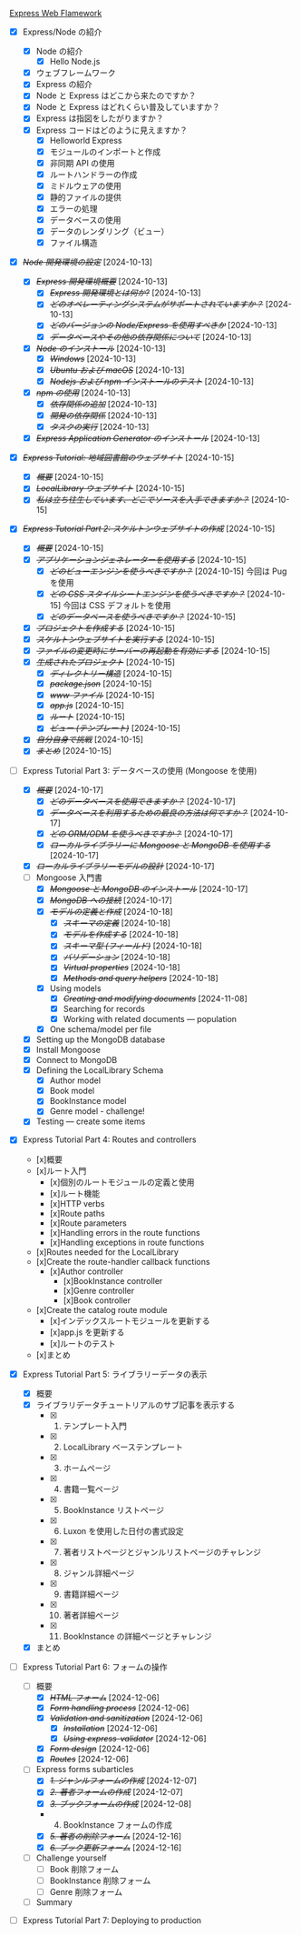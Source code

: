 [Express Web Flamework](https://developer.mozilla.org/ja/docs/Learn/Server-side/Express_Nodejs)

- [x] Express/Node の紹介
  - [x] Node の紹介
    - [x] Hello Node.js
  - [x] ウェブフレームワーク
  - [x] Express の紹介
  - [x] Node と Express はどこから来たのですか？
  - [x] Node と Express はどれくらい普及していますか？
  - [x] Express は指図をしたがりますか？
  - [x] Express コードはどのように見えますか？
    - [x] Helloworld Express
    - [x] モジュールのインポートと作成
    - [x] 非同期 API の使用
    - [x] ルートハンドラーの作成
    - [x] ミドルウェアの使用
    - [x] 静的ファイルの提供
    - [x] エラーの処理
    - [x] データベースの使用
    - [x] データのレンダリング（ビュー）
    - [x] ファイル構造
- [x] ~~_Node 開発環境の設定_~~ [2024-10-13]
  - [x] ~~_Express 開発環境概要_~~ [2024-10-13]
    - [x] ~~_Express 開発環境とは何か?_~~ [2024-10-13]
    - [x] ~~_どのオペレーティングシステムがサポートされていますか？_~~ [2024-10-13]
    - [x] ~~_どのバージョンの Node/Express を使用すべきか_~~ [2024-10-13]
    - [x] ~~_データベースやその他の依存関係について_~~ [2024-10-13]
  - [x] ~~_Node のインストール_~~ [2024-10-13]
    - [x] ~~_Windows_~~ [2024-10-13]
    - [x] ~~_Ubuntu および macOS_~~ [2024-10-13]
    - [x] ~~_Nodejs および npm インストールのテスト_~~ [2024-10-13]
  - [x] ~~_npm の使用_~~ [2024-10-13]
    - [x] ~~_依存関係の追加_~~ [2024-10-13]
    - [x] ~~_開発の依存関係_~~ [2024-10-13]
    - [x] ~~_タスクの実行_~~ [2024-10-13]
  - [x] ~~_Express Application Generator のインストール_~~ [2024-10-13]
- [x] ~~_Express Tutorial: 地域図書館のウェブサイト_~~ [2024-10-15]
  - [x] ~~_概要_~~ [2024-10-15]
  - [x] ~~_LocalLibrary ウェブサイト_~~ [2024-10-15]
  - [x] ~~_私は立ち往生しています、どこでソースを入手できますか？_~~ [2024-10-15]
- [x] ~~_Express Tutorial Part 2: スケルトンウェブサイトの作成_~~ [2024-10-15]
  - [x] ~~_概要_~~ [2024-10-15]
  - [x] ~~_アプリケーションジェネレーターを使用する_~~ [2024-10-15]
    - [x] ~~_どのビューエンジンを使うべきですか？_~~ [2024-10-15]
          今回は Pug を使用
    - [x] ~~_どの CSS スタイルシートエンジンを使うべきですか？_~~ [2024-10-15]
          今回は CSS デフォルトを使用
    - [x] ~~_どのデータベースを使うべきですか？_~~ [2024-10-15]
  - [x] ~~_プロジェクトを作成する_~~ [2024-10-15]
  - [x] ~~_スケルトンウェブサイトを実行する_~~ [2024-10-15]
  - [x] ~~_ファイルの変更時にサーバーの再起動を有効にする_~~ [2024-10-15]
  - [x] ~~_生成されたプロジェクト_~~ [2024-10-15]
    - [x] ~~_ディレクトリー構造_~~ [2024-10-15]
    - [x] ~~_package.json_~~ [2024-10-15]
    - [x] ~~_www ファイル_~~ [2024-10-15]
    - [x] ~~_app.js_~~ [2024-10-15]
    - [x] ~~_ルート_~~ [2024-10-15]
    - [x] ~~_ビュー (テンプレート)_~~ [2024-10-15]
  - [x] ~~_自分自身で挑戦_~~ [2024-10-15]
  - [x] ~~_まとめ_~~ [2024-10-15]
- [ ] Express Tutorial Part 3: データベースの使用 (Mongoose を使用)
  - [x] ~~_概要_~~ [2024-10-17]
    - [x] ~~_どのデータベースを使用できますか？_~~ [2024-10-17]
    - [x] ~~_データベースを利用するための最良の方法は何ですか？_~~ [2024-10-17]
    - [x] ~~_どの ORM/ODM を使うべきですか？_~~ [2024-10-17]
    - [x] ~~_ローカルライブラリーに Mongoose と MongoDB を使用する_~~ [2024-10-17]
  - [x] ~~_ローカルライブラリーモデルの設計_~~ [2024-10-17]
  - [ ] Mongoose 入門書
    - [x] ~~_Mongoose と MongoDB のインストール_~~ [2024-10-17]
    - [x] ~~_MongoDB への接続_~~ [2024-10-17]
    - [x] ~~_モデルの定義と作成_~~ [2024-10-18]
      - [x] ~~_スキーマの定義_~~ [2024-10-18]
      - [x] ~~_モデルを作成する_~~ [2024-10-18]
      - [x] ~~_スキーマ型 (フィールド)_~~ [2024-10-18]
      - [x] ~~_バリデーション_~~ [2024-10-18]
      - [x] ~~_Virtual properties_~~ [2024-10-18]
      - [x] ~~_Methods and query helpers_~~ [2024-10-18]
    - [x] Using models
      - [x] ~~_Creating and modifying documents_~~ [2024-11-08]
      - [x] Searching for records
      - [x] Working with related documents — population
    - [x] One schema/model per file
  - [x] Setting up the MongoDB database
  - [x] Install Mongoose
  - [x] Connect to MongoDB
  - [x] Defining the LocalLibrary Schema
    - [x] Author model
    - [x] Book model
    - [x] BookInstance model
    - [x] Genre model - challenge!
  - [x] Testing — create some items
- [x] Express Tutorial Part 4: Routes and controllers

  - [x]概要
  - [x]ルート入門
    - [x]個別のルートモジュールの定義と使用
    - [x]ルート機能
    - [x]HTTP verbs
    - [x]Route paths
    - [x]Route parameters
    - [x]Handling errors in the route functions
    - [x]Handling exceptions in route functions
  - [x]Routes needed for the LocalLibrary
  - [x]Create the route-handler callback functions
    - [x]Author controller
      - [x]BookInstance controller
      - [x]Genre controller
      - [x]Book controller
  - [x]Create the catalog route module
    - [x]インデックスルートモジュールを更新する
    - [x]app.js を更新する
    - [x]ルートのテスト
  - [x]まとめ

- [x] Express Tutorial Part 5: ライブラリーデータの表示

  - [x] 概要
  - [x] ライブラリデータチュートリアルのサブ記事を表示する
    - [x] 1. テンプレート入門
    - [x] 2. LocalLibrary ベーステンプレート
    - [x] 3. ホームページ
    - [x] 4. 書籍一覧ページ
    - [x] 5. BookInstance リストページ
    - [x] 6. Luxon を使用した日付の書式設定
    - [x] 7. 著者リストページとジャンルリストページのチャレンジ
    - [x] 8. ジャンル詳細ページ
    - [x] 9. 書籍詳細ページ
    - [x] 10. 著者詳細ページ
    - [x] 11. BookInstance の詳細ページとチャレンジ
  - [x] まとめ

- [ ] Express Tutorial Part 6: フォームの操作
  - [ ] 概要
    - [X] ~~*HTML フォーム*~~ [2024-12-06]
    - [X] ~~*Form handling process*~~ [2024-12-06]
    - [X] ~~*Validation and sanitization*~~ [2024-12-06]
      - [X] ~~*Installation*~~ [2024-12-06]
      - [X] ~~*Using express-validator*~~ [2024-12-06]
    - [X] ~~*Form design*~~ [2024-12-06]
    - [X] ~~*Routes*~~ [2024-12-06]
  - [ ] Express forms subarticles
    - [X] ~~*1. ジャンルフォームの作成*~~ [2024-12-07]
    - [X] ~~*2. 著者フォームの作成*~~ [2024-12-07]
    - [X] ~~*3. ブックフォームの作成*~~ [2024-12-08]
    - 4. BookInstance フォームの作成
    - [X] ~~*5. 著者の削除フォーム*~~ [2024-12-16]
    - [X] ~~*6. ブック更新フォーム*~~ [2024-12-16]
  - [ ] Challenge yourself
    - [ ] Book 削除フォーム
    - [ ] BookInstance 削除フォーム
    - [ ] Genre 削除フォーム
  - [ ] Summary

- [ ] Express Tutorial Part 7: Deploying to production
